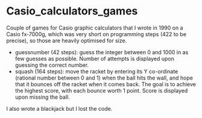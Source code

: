 # Casio_calculators_games
Couple of games for Casio graphic calculators that I wrote in 1990 on a Casio fx-7000g, which was very short on programming steps (422 to be precise), so those are heavily optimised for size.

- guessnumber (42 steps): guess the integer between 0 and 1000 in as few guesses as possible. Number of attempts is displayed upon guessing the correct number.
- squash (164 steps): move the racket by entering its Y co-ordinate (rational number between 0 and 1) when the ball hits the wall, and hope that it bounces off the racket when it comes back. The goal is to achieve the highest score, with each bounce worth 1 point. Score is displayed upon missing the ball.

I also wrote a blackjack but I lost the code.
